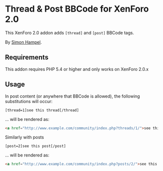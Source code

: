 Thread & Post BBCode for XenForo 2.0
====================================

This XenForo 2.0 addon adds `[thread]` and `[post]` BBCode tags.

By [Simon Hampel](https://twitter.com/SimonHampel).

Requirements
------------

This addon requires PHP 5.4 or higher and only works on XenForo 2.0.x 

Usage
-----

In post content (or anywhere that BBCode is allowed), the following substitutions will occur:

```bbcode
[thread=1]see this thread[/thread]
```

... will be rendered as:

 ```html
<a href="http://www.example.com/community/index.php?threads/1/">see this thread</a>
```

Similarly with posts

```bbcode
[post=2]see this post[/post]
```

... will be rendered as:

 ```html
<a href="http://www.example.com/community/index.php?posts/2/">see this post</a>
```